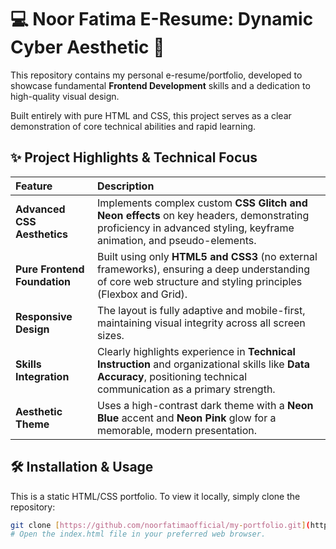 # 💻 Noor Fatima E-Resume: Dynamic Cyber Aesthetic 🚀

This repository contains my personal e-resume/portfolio, developed to showcase fundamental **Frontend Development** skills and a dedication to high-quality visual design.

Built entirely with pure HTML and CSS, this project serves as a clear demonstration of core technical abilities and rapid learning.

## ✨ Project Highlights & Technical Focus

| Feature | Description |
| :--- | :--- |
| **Advanced CSS Aesthetics** | Implements complex custom **CSS Glitch and Neon effects** on key headers, demonstrating proficiency in advanced styling, keyframe animation, and pseudo-elements. |
| **Pure Frontend Foundation** | Built using only **HTML5 and CSS3** (no external frameworks), ensuring a deep understanding of core web structure and styling principles (Flexbox and Grid). |
| **Responsive Design** | The layout is fully adaptive and mobile-first, maintaining visual integrity across all screen sizes. |
| **Skills Integration** | Clearly highlights experience in **Technical Instruction** and organizational skills like **Data Accuracy**, positioning technical communication as a primary strength. |
| **Aesthetic Theme** | Uses a high-contrast dark theme with a **Neon Blue** accent and **Neon Pink** glow for a memorable, modern presentation. |

## 🛠️ Installation & Usage

This is a static HTML/CSS portfolio. To view it locally, simply clone the repository:

```bash
git clone [https://github.com/noorfatimaofficial/my-portfolio.git](https://github.com/noorfatimaofficial/my-portfolio.git)
# Open the index.html file in your preferred web browser.
